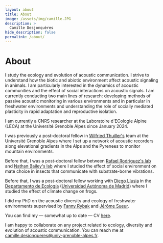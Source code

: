 ```yaml
---
layout: about
title: About
image: /assets/img/camille.JPG
description: >
  Camille Desjonquères
hide_description: false
permalink: /about/
---
```


# About

<!--author-->

I study the ecology and evolution of acoustic communication. I strive to understand how the biotic and abiotic environment affect acoustic signaling in animals. I am particularly interested in the dynamics of acoustic communities and the effect of social interactions on acoustic signals. I am currently conducting two main lines of research: developing methods of passive acoustic monitoring in various environments and in particular in freshwater environments and understanding the role of socially mediated plasticity in rapid adaptation and reproductive isolation.

I am currently a CNRS researcher at the Laboratoire d'ECologie Alpine (LECA) at the Université Grenoble Alpes since January 2024.
 
I was previously a post-doctoral fellow in [Wilfried Thuiller's](http://www.will.chez-alice.fr/About_me.html) team at the Université Grenoble Alpes where I set up a network of acoustic recorders along elevational gradients in the Alps and the Pyrenees to monitor mountain environments.

Before that, I was a post-doctoral fellow between [Rafael Rodriguez's lab](http://www.preferencefunctions.org) and [Nathan Bailey's lab](http://www.flexiblephenotype.org/) where I studied the effect of social environment on mate choice in insects that communicate with substrate-borne vibrations.

Before that, I was a post-doctoral fellow working with [Diego Llusia](https://www.uam.es/Ciencias/Llusia-Genique,-Diego/1446738942604.htm?language=es&pid=1242665012287&title=Llusia%20Genique,%20Diego) in the [Departamento de Ecología](https://www.uam.es/Ciencias/Departamento-de-Ecologia/1242664090207.htm?language=es&nodepath=Departamento%20de%20Ecolog?a) ([Universidad Autónoma de Madrid](https://www.uam.es/UAM/Home.htm?language=es)) where I studied the effect of climate change on frogs.

I did my PhD on the acoustic diversity and ecology of freshwater environments supervised by [Fanny Rybak](http://www.cb.u-psud.fr/Fanny.htm) and [Jérôme Sueur](http://isyeb.mnhn.fr/annuaire-et-pages-personnelles/pages-personnelles/article/sueur-jerome). 

You can find my — somewhat up to date — CV [here](/assets/img/CVen.pdf).


I am happy to collaborate on any project related to ecology, diversity and evolution of acoustic communication. You can reach me at [camille.desjonqueres@univ-grenoble-alpes.fr](mailto:camille.desjonqueres@univ-grenoble-alpes.fr).
